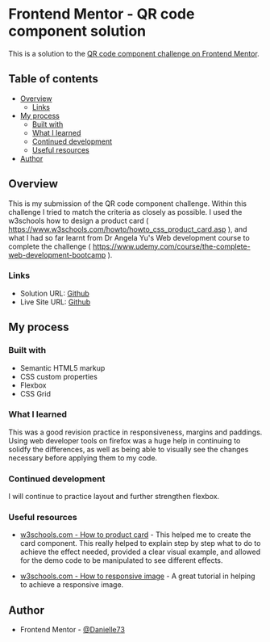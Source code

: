 # Frontend Mentor - QR code component solution

This is a solution to the [QR code component challenge on Frontend Mentor](https://www.frontendmentor.io/challenges/qr-code-component-iux_sIO_H). 

## Table of contents

- [Overview](#overview)
  - [Links](#links)
- [My process](#my-process)
  - [Built with](#built-with)
  - [What I learned](#what-i-learned)
  - [Continued development](#continued-development)
  - [Useful resources](#useful-resources)
- [Author](#author)



## Overview

This is my submission of the QR code component challenge. Within this challenge I tried to match the criteria as closely as possible. I used the w3schools how to design a product card ( https://www.w3schools.com/howto/howto_css_product_card.asp ), and what I had so far learnt from Dr Angela Yu's Web development course to complete the challenge ( https://www.udemy.com/course/the-complete-web-development-bootcamp ). 

### Links

- Solution URL: [Github](https://github.com/Danielle73/QR-component-solution)
- Live Site URL: [Github](https://github.com/Danielle73/QR-component-solution)

## My process

### Built with

- Semantic HTML5 markup
- CSS custom properties
- Flexbox
- CSS Grid

### What I learned

This was a good revision practice in responsiveness, margins and paddings. Using web developer tools on firefox was a huge help in continuing to solidfy the differences, as well as being able to visually see the changes necessary before applying them to my code.  


### Continued development

I will continue to practice layout and further strengthen flexbox. 

### Useful resources

- [w3schools.com - How to product card](https://www.w3schools.com/howto/howto_css_product_card.asp) - This helped me to create the card component. This really helped to explain step by step what to do to achieve the effect needed, provided a clear visual example, and allowed for the demo code to be manipulated to see different effects. 

- [w3schools.com - How to responsive image](https://www.w3schools.com/howto/howto_css_image_responsive.asp) - A great tutorial in helping to achieve a responsive image. 

## Author

- Frontend Mentor - [@Danielle73](https://www.frontendmentor.io/profile/Danielle73)


